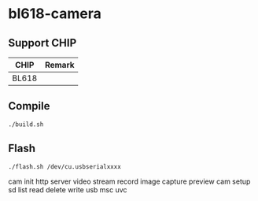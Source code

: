 # bl618-camera


## Support CHIP

|      CHIP        | Remark |
|:----------------:|:------:|
|BL618             |        |


## Compile

```
./build.sh
```

## Flash

```
./flash.sh /dev/cu.usbserialxxxx
```

cam init
http server
    video 
        stream
        record
    image 
        capture
        preview
    cam setup
    sd 
        list
        read
        delete 
        write
usb 
    msc
    uvc